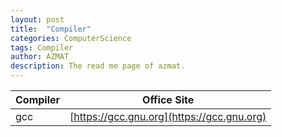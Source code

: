 ```yaml
---
layout: post
title:  "Compiler"
categories: ComputerScience
tags: Compiler
author: AZMAT
description: The read me page of azmat.
---
```

| Compiler | Office Site |
|----------|-------------|
| gcc      |[https://gcc.gnu.org](https://gcc.gnu.org)|
